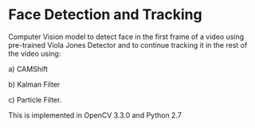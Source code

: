 # Face Detection and Tracking

Computer Vision model to detect face in the first frame of a video using pre-trained Viola Jones Detector and to continue tracking it in the rest of the video using:

a) CAMShift

b) Kalman Filter

c) Particle Filter.

This is implemented in OpenCV 3.3.0 and Python 2.7
